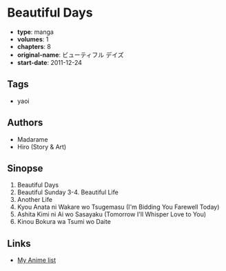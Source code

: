 # Beautiful Days

-   **type**: manga
-   **volumes**: 1
-   **chapters**: 8
-   **original-name**: ビューティフル デイズ
-   **start-date**: 2011-12-24

## Tags

-   yaoi

## Authors

-   Madarame
-   Hiro (Story & Art)

## Sinopse

1. Beautiful Days
2. Beautiful Sunday
   3-4. Beautiful Life
3. Another Life
4. Kyou Anata ni Wakare wo Tsugemasu (I'm Bidding You Farewell Today)
5. Ashita Kimi ni Ai wo Sasayaku (Tomorrow I'll Whisper Love to You)
6. Kinou Bokura wa Tsumi wo Daite

## Links

-   [My Anime list](https://myanimelist.net/manga/41075/Beautiful_Days)
